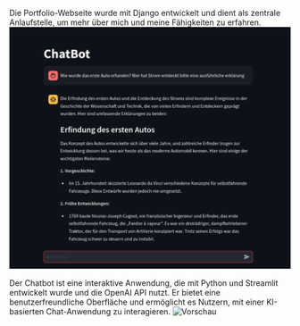 Die Portfolio-Webseite wurde mit Django entwickelt und dient als zentrale Anlaufstelle, um mehr über mich und meine Fähigkeiten zu erfahren. 
![Vorschau](images/chatbot.png)


Der Chatbot ist eine interaktive Anwendung, die mit Python und Streamlit entwickelt wurde und die OpenAI API nutzt.
Er bietet eine benutzerfreundliche Oberfläche und ermöglicht es Nutzern, mit einer KI-basierten Chat-Anwendung zu interagieren.
![Vorschau](home/skyline/Dokumente/Code/Python/develop/Portfolio/images/webseite.png)
